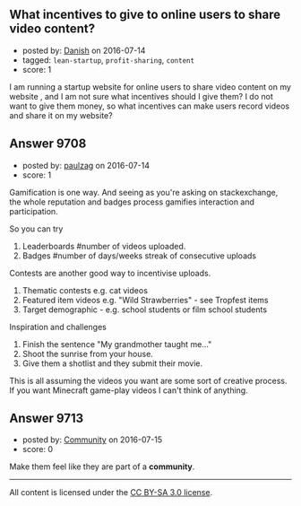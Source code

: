 ## What incentives to give to online users to share video content?

- posted by: [Danish](https://stackexchange.com/users/8816250/danish) on 2016-07-14
- tagged: `lean-startup`, `profit-sharing`, `content`
- score: 1

I am running a startup website for online users to share video content on my website , and I am not sure what incentives should I give them? I do not want to give them money, so what incentives can make users record videos and share it on my website?




## Answer 9708

- posted by: [paulzag](https://stackexchange.com/users/5451744/paulzag) on 2016-07-14
- score: 1

Gamification is one way. And seeing as you're asking on stackexchange, the whole reputation and badges process gamifies interaction and participation.

So you can try

 1. Leaderboards #number of videos uploaded.
 2. Badges #number of days/weeks streak of consecutive uploads

Contests are another good way to incentivise uploads.

 1. Thematic contests e.g. cat videos
 2. Featured item videos e.g. "Wild Strawberries" - see Tropfest items
 3. Target demographic - e.g. school students or film school students

Inspiration and challenges

 1. Finish the sentence "My grandmother taught me..."
 2. Shoot the sunrise from your house.
 3. Give them a shotlist and they submit their movie.

This is all assuming the videos you want are some sort of creative process. If you want Minecraft game-play videos I can't think of anything.


## Answer 9713

- posted by: [Community](https://stackexchange.com/users/-1/community) on 2016-07-15
- score: 0

Make them feel like they are part of a **community**.



---

All content is licensed under the [CC BY-SA 3.0 license](https://creativecommons.org/licenses/by-sa/3.0/).

